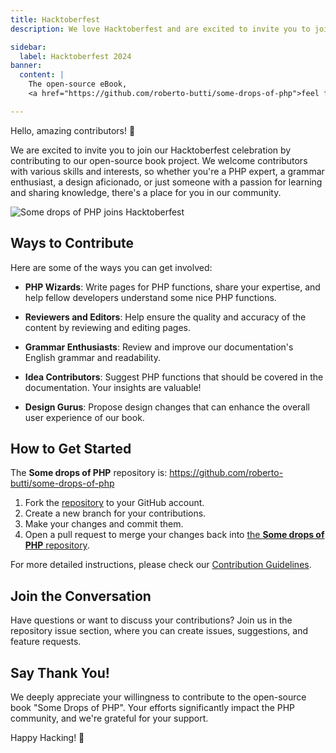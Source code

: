 ```yaml
---
title: Hacktoberfest
description: We love Hacktoberfest and are excited to invite you to join our Hacktoberfest celebration by contributing to our open-source book project.

sidebar:
  label: Hacktoberfest 2024
banner:
  content: |
    The open-source eBook,
    <a href="https://github.com/roberto-butti/some-drops-of-php">feel free to contribute adding or reviewing content</a>

---
```


Hello, amazing contributors! 👋

We are excited to invite you to join our Hacktoberfest celebration by contributing to our open-source book project. We welcome contributors with various skills and interests, so whether you're a PHP expert, a grammar enthusiast, a design aficionado, or just someone with a passion for learning and sharing knowledge, there's a place for you in our community.

![Some drops of PHP joins Hacktoberfest](../../../assets/cover-hacktoberfest-2024.webp)

## Ways to Contribute

Here are some of the ways you can get involved:

- **PHP Wizards**: Write pages for PHP functions, share your expertise, and help fellow developers understand some nice PHP functions.

- **Reviewers and Editors**: Help ensure the quality and accuracy of the content by reviewing and editing pages.

- **Grammar Enthusiasts**: Review and improve our documentation's English grammar and readability.

- **Idea Contributors**: Suggest PHP functions that should be covered in the documentation. Your insights are valuable!

- **Design Gurus**: Propose design changes that can enhance the overall user experience of our book.

## How to Get Started

The **Some drops of PHP** repository is: https://github.com/roberto-butti/some-drops-of-php

1. Fork the [repository](https://github.com/roberto-butti/some-drops-of-php) to your GitHub account.
2. Create a new branch for your contributions.
3. Make your changes and commit them.
4. Open a pull request to merge your changes back into [the **Some drops of PHP** repository](https://github.com/roberto-butti/some-drops-of-php).

For more detailed instructions, please check our [Contribution Guidelines](https://github.com/roberto-butti/some-drops-of-php/blob/main/CONTRIBUTING.md).

## Join the Conversation

Have questions or want to discuss your contributions? Join us in the repository issue section, where you can create issues, suggestions, and feature requests.

## Say Thank You!

We deeply appreciate your willingness to contribute to the open-source book "Some Drops of PHP". Your efforts significantly impact the PHP community, and we're grateful for your support.

Happy Hacking! 🚀
